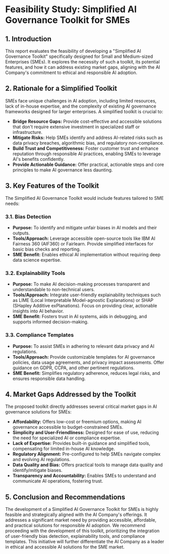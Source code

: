 # Feasibility Study: Simplified AI Governance Toolkit for SMEs

## 1. Introduction

This report evaluates the feasibility of developing a "Simplified AI Governance Toolkit" specifically designed for Small and Medium-sized Enterprises (SMEs). It explores the necessity of such a toolkit, its potential features, and how it can address existing market gaps, aligning with the AI Company's commitment to ethical and responsible AI adoption.

## 2. Rationale for a Simplified Toolkit

SMEs face unique challenges in AI adoption, including limited resources, lack of in-house expertise, and the complexity of existing AI governance frameworks designed for larger enterprises. A simplified toolkit is crucial to:

*   **Bridge Resource Gaps:** Provide cost-effective and accessible solutions that don't require extensive investment in specialized staff or infrastructure.
*   **Mitigate Risks:** Help SMEs identify and address AI-related risks such as data privacy breaches, algorithmic bias, and regulatory non-compliance.
*   **Build Trust and Competitiveness:** Foster customer trust and enhance reputation through responsible AI practices, enabling SMEs to leverage AI's benefits confidently.
*   **Provide Actionable Guidance:** Offer practical, actionable steps and core principles to make AI governance less daunting.

## 3. Key Features of the Toolkit

The Simplified AI Governance Toolkit would include features tailored to SME needs:

### 3.1. Bias Detection

*   **Purpose:** To identify and mitigate unfair biases in AI models and their outputs.
*   **Tools/Approach:** Leverage accessible open-source tools like IBM AI Fairness 360 (AIF360) or Fairlearn. Provide simplified interfaces for basic bias checks and reporting.
*   **SME Benefit:** Enables ethical AI implementation without requiring deep data science expertise.

### 3.2. Explainability Tools

*   **Purpose:** To make AI decision-making processes transparent and understandable to non-technical users.
*   **Tools/Approach:** Integrate user-friendly explainability techniques such as LIME (Local Interpretable Model-agnostic Explanations) or SHAP (SHapley Additive exPlanations). Focus on providing clear, actionable insights into AI behavior.
*   **SME Benefit:** Fosters trust in AI systems, aids in debugging, and supports informed decision-making.

### 3.3. Compliance Templates

*   **Purpose:** To assist SMEs in adhering to relevant data privacy and AI regulations.
*   **Tools/Approach:** Provide customizable templates for AI governance policies, data usage agreements, and privacy impact assessments. Offer guidance on GDPR, CCPA, and other pertinent regulations.
*   **SME Benefit:** Simplifies regulatory adherence, reduces legal risks, and ensures responsible data handling.

## 4. Market Gaps Addressed by the Toolkit

The proposed toolkit directly addresses several critical market gaps in AI governance solutions for SMEs:

*   **Affordability:** Offers low-cost or freemium options, making AI governance accessible to budget-constrained SMEs.
*   **Simplicity and User-Friendliness:** Designed for ease of use, reducing the need for specialized AI or compliance expertise.
*   **Lack of Expertise:** Provides built-in guidance and simplified tools, compensating for limited in-house AI knowledge.
*   **Regulatory Alignment:** Pre-configured to help SMEs navigate complex and evolving AI regulations.
*   **Data Quality and Bias:** Offers practical tools to manage data quality and identify/mitigate biases.
*   **Transparency and Accountability:** Enables SMEs to understand and communicate AI operations, fostering trust.

## 5. Conclusion and Recommendations

The development of a Simplified AI Governance Toolkit for SMEs is highly feasible and strategically aligned with the AI Company's offerings. It addresses a significant market need by providing accessible, affordable, and practical solutions for responsible AI adoption. We recommend proceeding with the development of this toolkit, prioritizing the integration of user-friendly bias detection, explainability tools, and compliance templates. This initiative will further differentiate the AI Company as a leader in ethical and accessible AI solutions for the SME market.